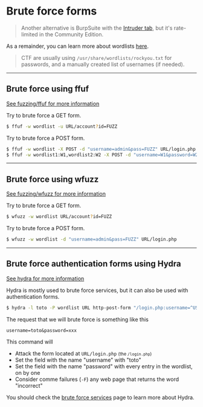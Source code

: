 # Brute force forms

<div class="row row-cols-md-2"><div>

> Another alternative is BurpSuite with the [Intruder tab](/cybersecurity/exploitation/web/burpsuite/index.md), but it's rate-limited in the Community Edition.
</div><div>

As a remainder, you can learn more about wordlists [here](/cybersecurity/exploitation/general/index.md#-wordlists-).

> CTF are usually using `/usr/share/wordlists/rockyou.txt` for passwords, and a manually created list of usernames (if needed).
</div></div>

<hr class="sep-both">

## Brute force using ffuf

[See fuzzing/ffuf for more information](../fuzz/index.md#ffuf---fuzz-faster-u-fool)

<div class="row row-cols-md-2"><div>

Try to brute force a GET form.

```bash
$ ffuf -w wordlist -u URL/account?id=FUZZ
```
</div><div>

Try to brute force a POST form.

```bash
$ ffuf -w wordlist -X POST -d "username=admin&pass=FUZZ" URL/login.php
$ ffuf -w wordlist1:W1,wordlist2:W2 -X POST -d "username=W1&password=W2" -u URL/login.php
```
</div></div>

<hr class="sep-both">

## Brute force using wfuzz

[See fuzzing/wfuzz for more information](../fuzz/index.md#wfuzz---web-application-fuzzer)

<div class="row row-cols-md-2"><div>

Try to brute force a GET form.

```bash
$ wfuzz -w wordlist URL/account?id=FUZZ
```
</div><div>

Try to brute force a POST form.

```bash
$ wfuzz -w wordlist -d "username=admin&pass=FUZZ" URL/login.php
```
</div></div>

<hr class="sep-both">

## Brute force authentication forms using Hydra

[See hydra for more information](/cybersecurity/exploitation/services/bruteforce.md#hydra)

<div class="row row-cols-md-2"><div>

Hydra is mostly used to brute force services, but it can also be used with authentication forms.

```bash
$ hydra -l toto -P wordlist URL http-post-form "/login.php:username=^USER^&password=^PASS^:F=incorrect" -V
```

<p class="mt-3">The request that we will brute force is something like this</p>

```none
username=toto&password=xxx
```
</div><div>

This command will

* Attack the form located at `URL/login.php` <small>(the `/login.php`)</small>
* Set the field with the name "username" with "toto"
* Set the field with the name "password" with every entry in the wordlist, on by one
* Consider comme failures (`-F`) any web page that returns the word "incorrect"

You should check the [brute force services](/cybersecurity/exploitation/services/bruteforce.md) page to learn more about Hydra.
</div></div>